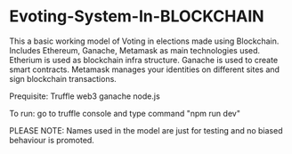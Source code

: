 # Evoting-System-In-BLOCKCHAIN
This a basic working model of Voting in elections made using Blockchain. Includes Ethereum, Ganache, Metamask as main technologies used.
Etherium is used as blockchain infra structure.
Ganache is used  to create smart contracts.
Metamask manages your identities on different sites and sign blockchain transactions.

Prequisite:
Truffle
web3
ganache
node.js

To run:
go to truffle console and type command
"npm run dev" 

PLEASE NOTE:
Names used in the model are just for testing and no biased behaviour is promoted.
